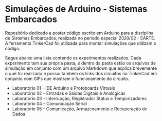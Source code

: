 # Simulações de Arduino - Sistemas Embarcados

Repositório dedicado a postar código escrito em Arduino para a disciplina de Sistemas Embarcados, realizada no periodo especial 2020/02 - EARTE. A ferramenta TinkerCad foi utilizada para montar simulações que utilizam o código.

Segue abaixo uma lista contendo os experimentos realizados. Cada experimento tem sua própria pasta, e dentro da pasta estão os arquivos de simulação em conjunto com um arquivo Markdown que explica brevemente o que foi realizado e possuí também os links dos circuitos no TinkerCad em conjunto com GIFs que mostram o funcionamento do circuito.

* Laboratório 01 - IDE Arduino e Protoboards Virtuais
* Laboratório 02 - Entradas e Saídas Digitais e Analógicas
* Laboratório 03 - Interrupção, Registrador Status e Temporizadores
* Laboratório 04 - Comunicação Serial
* Laboratório 05 - Comunicação, Armazenamento e Recuperação de Dados